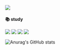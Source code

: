 <div aligin=center>
<img src ="https://capsule-render.vercel.app/api?type=rect&text=donny💻&fontAlign=30&fontSize=30&desc=Front-end%20Developer&descAlign=60&descAlignY=50&theme=radical"/>




  
<h4>📚 study</h4>
<img src="https://img.shields.io/badge/TypeScript-3178C6?style=flat&logo=TypeScript&logoColor=white"/>
<img src="https://img.shields.io/badge/JavaScript-F7DF1E?style=flat&logo=JavaScript&logoColor=white"/>
<img src="https://img.shields.io/badge/CSS3-1572B6?style=flat&logo=CSS3&logoColor=orange"/>
<img src="https://img.shields.io/badge/HTML5-E34F26?style=flat&logo=HTML5&logoColor=white"/> 


![Anurag's GitHub stats](https://github-readme-stats.vercel.app/api?username=chohyundon&show_icons=true&theme=radical)
</div>
